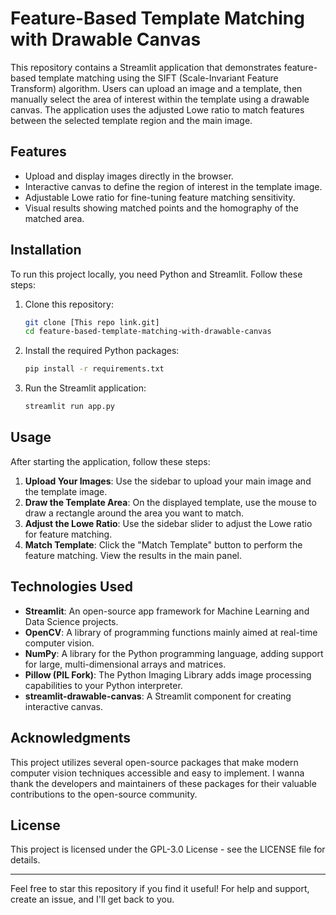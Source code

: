 # Feature-Based Template Matching with Drawable Canvas

This repository contains a Streamlit application that demonstrates feature-based template matching 
using the SIFT (Scale-Invariant Feature Transform) algorithm. Users can upload an image and a template, 
then manually select the area of interest within the template using a drawable canvas.
The application uses the adjusted Lowe ratio to match features between the selected template region and the main image.

## Features

- Upload and display images directly in the browser.
- Interactive canvas to define the region of interest in the template image.
- Adjustable Lowe ratio for fine-tuning feature matching sensitivity.
- Visual results showing matched points and the homography of the matched area.

## Installation

To run this project locally, you need Python and Streamlit. Follow these steps:

1. Clone this repository:
   ```bash
   git clone [This repo link.git]
   cd feature-based-template-matching-with-drawable-canvas
   ```

2. Install the required Python packages:
   ```bash
   pip install -r requirements.txt
   ```

3. Run the Streamlit application:
   ```bash
   streamlit run app.py
   ```

## Usage

After starting the application, follow these steps:

1. **Upload Your Images**: Use the sidebar to upload your main image and the template image.
2. **Draw the Template Area**: On the displayed template, use the mouse to draw a rectangle around the area you want to match.
3. **Adjust the Lowe Ratio**: Use the sidebar slider to adjust the Lowe ratio for feature matching.
4. **Match Template**: Click the "Match Template" button to perform the feature matching. View the results in the main panel.

## Technologies Used

- **Streamlit**: An open-source app framework for Machine Learning and Data Science projects.
- **OpenCV**: A library of programming functions mainly aimed at real-time computer vision.
- **NumPy**: A library for the Python programming language, adding support for large, multi-dimensional arrays and matrices.
- **Pillow (PIL Fork)**: The Python Imaging Library adds image processing capabilities to your Python interpreter.
- **streamlit-drawable-canvas**: A Streamlit component for creating interactive canvas.

## Acknowledgments

This project utilizes several open-source packages that make modern computer vision techniques accessible and easy to implement. 
I wanna thank the developers and maintainers of these packages for their valuable contributions to the open-source community.

## License

This project is licensed under the GPL-3.0 License - see the LICENSE file for details.

---
Feel free to star this repository if you find it useful! For help and support, create an issue, and I'll get back to you.


